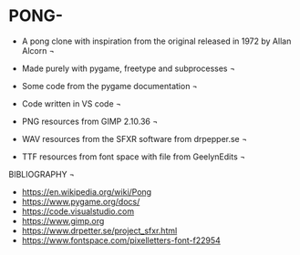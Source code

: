 # PONG-
- A pong clone with inspiration from the original released in 1972 by Allan Alcorn ¬

- Made purely with pygame, freetype and subprocesses ¬

- Some code from the pygame documentation ¬

- Code written in VS code ¬

- PNG resources from GIMP 2.10.36 ¬

- WAV resources from the SFXR software from drpepper.se ¬

- TTF resources from font space with file from GeelynEdits ¬

BIBLIOGRAPHY ¬
- https://en.wikipedia.org/wiki/Pong
- https://www.pygame.org/docs/
- https://code.visualstudio.com
- https://www.gimp.org
- https://www.drpetter.se/project_sfxr.html
- https://www.fontspace.com/pixelletters-font-f22954
